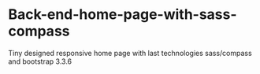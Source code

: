 # Back-end-home-page-with-sass-compass
Tiny designed  responsive home page with last technologies sass/compass and bootstrap 3.3.6
